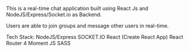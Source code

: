 This is a real-time chat application built using React Js and NodeJS/Express/Socket.io as Backend.

Users are able to join groups and message other users in real-time.

Tech Stack:
NodeJS/Express
SOCKET.IO
React (Create React App)
React Router 4
Moment JS
SASS
